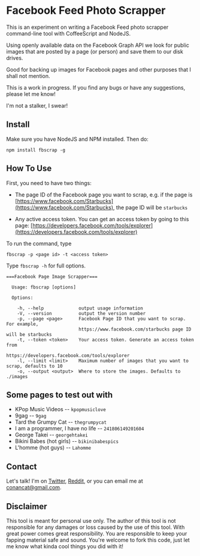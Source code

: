 # Facebook Feed Photo Scrapper

This is an experiment on writing a Facebook Feed photo scrapper command-line tool with CoffeeScript and NodeJS. 

Using openly available data on the Facebook Graph API we look for public images that are posted by a page (or person) and save them to our disk drives.

Good for backing up images for Facebook pages and other purposes that I shall not mention.

This is a work in progress. If you find any bugs or have any suggestions, please let me know! 

I'm not a stalker, I swear! 

## Install

Make sure you have NodeJS and NPM installed. Then do: 

    npm install fbscrap -g

## How To Use

First, you need to have two things:

* The page ID of the Facebook page you want to scrap, e.g. if the page is [https://www.facebook.com/Starbucks](https://www.facebook.com/Starbucks), the page ID will be `starbucks`

* Any active access token. You can get an access token by going to this page: [https://developers.facebook.com/tools/explorer](https://developers.facebook.com/tools/explorer)

To run the command, type

    fbscrap -p <page id> -t <access token>

Type `fbscrap -h` for full options.

    ===Facebook Page Image Scrapper===

      Usage: fbscrap [options]

      Options:

        -h, --help             output usage information
        -V, --version          output the version number
        -p, --page <page>      Facebook Page ID that you want to scrap. For example, 
                               https://www.facebook.com/starbucks page ID will be starbucks
        -t, --token <token>    Your access token. Generate an access token from 
                               https://developers.facebook.com/tools/explorer
        -l, --limit <limit>    Maximum number of images that you want to scrap, defaults to 10
        -o, --output <output>  Where to store the images. Defaults to ./images

## Some pages to test out with

* KPop Music Videos -- `kpopmusiclove`
* 9gag -- `9gag`
* Tard the Grumpy Cat -- `thegrumpycat`
* I am a programmer, I have no life -- `241806149201604`
* George Takei -- `georgehtakei`
* Bikini Babes (hot girls) -- `bikinibabespics`
* L'homme (hot guys) -- `Lahomme`

## Contact

Let's talk! I'm on [Twitter](https://twitter.com/conancat), [Reddit](http://www.reddit.com/user/conancat), or you can email me at conancat@gmail.com. 

## Disclaimer

This tool is meant for personal use only. The author of this tool is not responsible for any damages or loss caused by the use of this tool. With great power comes great responsibility. You are responsible to keep your fapping material safe and sound. You're welcome to fork this code, just let me know what kinda cool things you did with it! 





